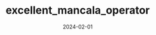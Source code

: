 ---
title: excellent_mancala_operator
description: Mancala run by EMO, machine prodigy
date: 2024-02-01
link: https://github.com/Huge-Puppy/mancala-ml 
tags: 
  - projects
  - current
---